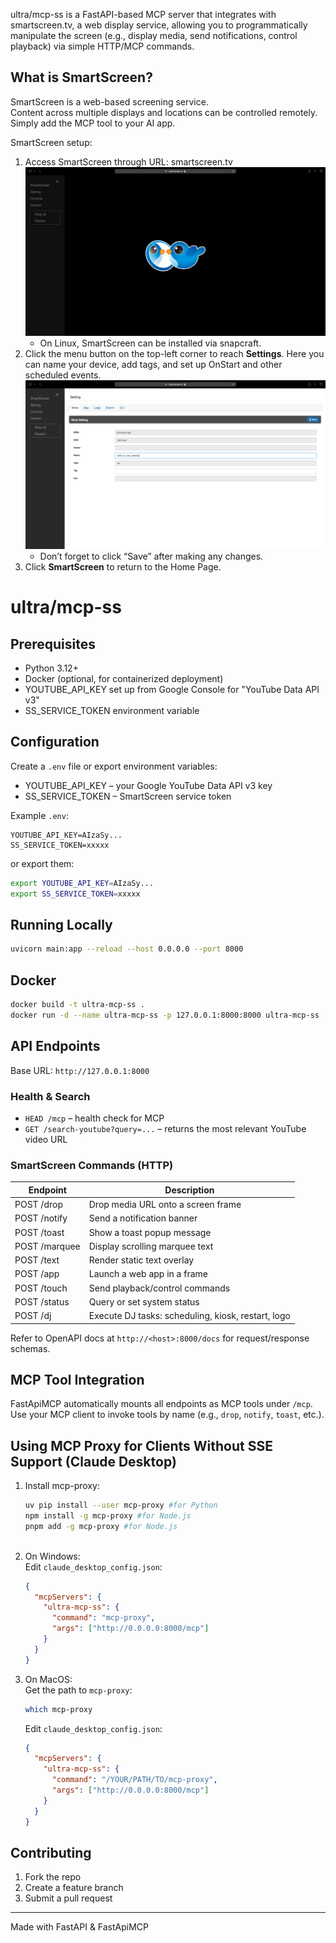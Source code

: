 ultra/mcp-ss is a FastAPI-based MCP server that integrates with smartscreen.tv, a web display service, allowing you to programmatically manipulate the screen (e.g., display media, send notifications, control playback) via simple HTTP/MCP commands.

## What is SmartScreen?

SmartScreen is a web-based screening service.  
Content across multiple displays and locations can be controlled remotely. Simply add the MCP tool to your AI app.

SmartScreen setup:
1. Access SmartScreen through URL: smartscreen.tv  
![Smartscreen](./img/smartscreen-main.png "Smartscreen")
   * On Linux, SmartScreen can be installed via snapcraft.
2. Click the menu button on the top-left corner to reach 
**Settings**. Here you can name your device, add tags, and set up OnStart and other scheduled events.  
![Settings](./img/settings.png "Settings")
   * Don’t forget to click “Save” after making any changes.
3. Click **SmartScreen** to return to the Home Page.

# ultra/mcp-ss

## Prerequisites
- Python 3.12+
- Docker (optional, for containerized deployment)
- YOUTUBE_API_KEY set up from Google Console for "YouTube Data API v3"
- SS_SERVICE_TOKEN environment variable

## Configuration
Create a `.env` file or export environment variables:
- YOUTUBE_API_KEY – your Google YouTube Data API v3 key  
- SS_SERVICE_TOKEN – SmartScreen service token

Example `.env`:
```dotenv
YOUTUBE_API_KEY=AIzaSy...
SS_SERVICE_TOKEN=xxxxx
```
or export them:
```bash
export YOUTUBE_API_KEY=AIzaSy...
export SS_SERVICE_TOKEN=xxxxx
```

## Running Locally
```bash
uvicorn main:app --reload --host 0.0.0.0 --port 8000
```

## Docker
```bash
docker build -t ultra-mcp-ss .
docker run -d --name ultra-mcp-ss -p 127.0.0.1:8000:8000 ultra-mcp-ss
```
## API Endpoints
Base URL: `http://127.0.0.1:8000`

### Health & Search

- `HEAD /mcp` – health check for MCP  
- `GET /search-youtube?query=...` – returns the most relevant YouTube video URL

### SmartScreen Commands (HTTP)

| Endpoint        | Description                                          |
| --------------- | ---------------------------------------------------- |
| POST /drop      | Drop media URL onto a screen frame                  |
| POST /notify    | Send a notification banner                          |
| POST /toast     | Show a toast popup message                          |
| POST /marquee   | Display scrolling marquee text                      |
| POST /text      | Render static text overlay                          |
| POST /app       | Launch a web app in a frame                         |
| POST /touch     | Send playback/control commands                      |
| POST /status    | Query or set system status                          |
| POST /dj        | Execute DJ tasks: scheduling, kiosk, restart, logo  |

Refer to OpenAPI docs at `http://<host>:8000/docs` for request/response schemas.

## MCP Tool Integration

FastApiMCP automatically mounts all endpoints as MCP tools under `/mcp`.  
Use your MCP client to invoke tools by name (e.g., `drop`, `notify`, `toast`, etc.).

## Using MCP Proxy for Clients Without SSE Support (Claude Desktop)

1. Install mcp-proxy:
   ```bash
   uv pip install --user mcp-proxy #for Python
   npm install -g mcp-proxy #for Node.js
   pnpm add -g mcp-proxy #for Node.js
    
   ```

2. On Windows:  
   Edit `claude_desktop_config.json`:
   ```json
   {
     "mcpServers": {
       "ultra-mcp-ss": {
         "command": "mcp-proxy",
         "args": ["http://0.0.0.0:8000/mcp"]
       }
     }
   }
   ```

3. On MacOS:  
   Get the path to `mcp-proxy`:
   ```bash
   which mcp-proxy
   ```
   Edit `claude_desktop_config.json`:
   ```json
   {
     "mcpServers": {
       "ultra-mcp-ss": {
         "command": "/YOUR/PATH/TO/mcp-proxy",
         "args": ["http://0.0.0.0:8000/mcp"]
       }
     }
   }
   ```


## Contributing

1. Fork the repo  
2. Create a feature branch  
3. Submit a pull request  

---

Made with FastAPI & FastApiMCP
